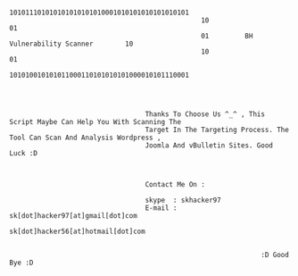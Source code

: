 													


													101011101010101010101010001010101010101010101
													10										   01
													01         BH Vulnerability Scanner		   10
													10										   01
													101010010101011000110101010101000010101110001




									  Thanks To Choose Us ^_^ , This Script Maybe Can Help You With Scanning The
									  Target In The Targeting Process. The Tool Can Scan And Analysis Wordpress ,
									  Joomla And vBulletin Sites. Good Luck :D



									  Contact Me On : 

									  skype  : skhacker97
									  E-mail : sk[dot]hacker97[at]gmail[dot]com
									  		   sk[dot]hacker56[at]hotmail[dot]com


									  		                       :D Good Bye :D
